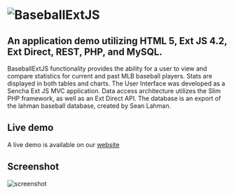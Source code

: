 # ![BaseballExtJS](https://raw.github.com/andyfrith/BaseballExtJS/master/media/BaseballExtJS.png)

## An application demo utilizing HTML 5, Ext JS 4.2, Ext Direct, REST, PHP, and MySQL.

BaseballExtJS functionality provides the ability for a user to view and compare statistics for current and past MLB baseball players.  Stats are displayed in both tables and charts.  The User Interface was developed as a Sencha Ext JS MVC application.  Data access architecture utilizes the Slim PHP framework, as well as an Ext Direct API.  The database is an export of the lahman baseball database, created by Sean Lahman.

## Live demo

A live demo is available on our [website](http://demo.goodapplemedia.com)

## Screenshot

![screenshot](https://raw.github.com/andyfrith/BaseballExtJS/master/media/BaseballExtJSScreenshot.png)